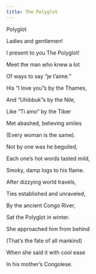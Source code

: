 ```yaml
---
title: The Polyglot
---
```






Polyglot

Ladies and gentlemen!



I present to you The Polyglot!

Meet the man who knew a lot

Of ways to say “je t’aime.”

His “I love you”s by the Thames,

And “Uhibbuk”s by the Nile,

Like “Ti amo” by the Tiber

Met abashed, believing smiles

(Every woman is the same).

Not by one was he beguiled,

Each one’s hot words tasted mild,

Smoky, damp logs to his flame.



After dizzying world travels,

Ties established and unraveled,

By the ancient Congo River,

Sat the Polyglot in winter.



She approached him from behind

(That’s the fate of all mankind)

When she said it with cool ease

In his mother’s Congolese.
